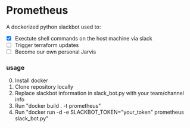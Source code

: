 # Prometheus
A dockerized python slackbot used to:  
- [x] Exectute shell commands on the host machine via slack  
- [ ] Trigger terraform updates   
- [ ] Become our own personal Jarvis  

### usage
0) Install docker  
1) Clone repository locally  
2) Replace slackbot information in slack_bot.py with your team/channel info  
3) Run "docker build . -t prometheus"  
4) Run "docker run -d -e SLACKBOT_TOKEN="your_token" prometheus slack_bot.py"  
